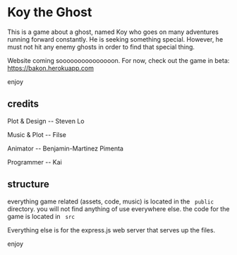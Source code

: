 # Koy the Ghost

This is a game about a ghost, named Koy who goes on many adventures running forward constantly. He is seeking something special. However, he must not hit any enemy ghosts in order to find that special thing. 

Website coming sooooooooooooooon. For now, check out the game in beta: https://bakon.herokuapp.com

enjoy


## credits

Plot & Design -- Steven Lo

Music & Plot -- Filse

Animator -- Benjamin-Martinez Pimenta

Programmer -- Kai 


## structure

everything game related (assets, code, music) is located in the <code> public </code> directory. you will not find anything of use everywhere else. the code for the game is located in <code> src </code>

Everything else is for the express.js web server that serves up the files. 




enjoy
